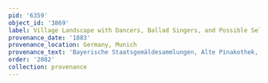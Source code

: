 ```yaml
---
pid: '6359'
object_id: '3869'
label: Village Landscape with Dancers, Ballad Singers, and Possible Self Portrait
provenance_date: '1883'
provenance_location: Germany, Munich
provenance_text: 'Bayerische Staatsgemäldesammlungen, Alte Pinakothek, inv. #696'
order: '2082'
collection: provenance
---
```

